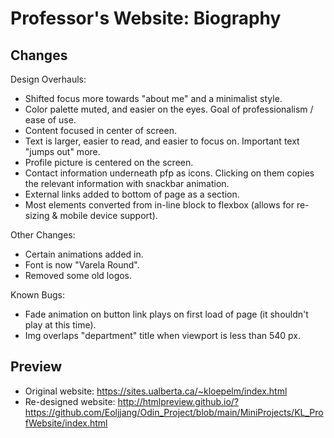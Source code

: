 # Professor's Website: Biography
## Changes
Design Overhauls:
* Shifted focus more towards "about me" and a minimalist style.
* Color palette muted, and easier on the eyes. Goal of professionalism / ease of use. 
* Content focused in center of screen.
* Text is larger, easier to read, and easier to focus on. Important text "jumps out" more.
* Profile picture is centered on the screen.
* Contact information underneath pfp as icons. Clicking on them copies the relevant information with snackbar animation.
* External links added to bottom of page as a section.
* Most elements converted from in-line block to flexbox (allows for re-sizing & mobile device support).

Other Changes:
* Certain animations added in.
* Font is now "Varela Round".
* Removed some old logos.

Known Bugs:
* Fade animation on button link plays on first load of page (it shouldn't play at this time).
* Img overlaps "department" title when viewport is less than 540 px.

## Preview
* Original website: https://sites.ualberta.ca/~kloepelm/index.html
* Re-designed website: http://htmlpreview.github.io/?https://github.com/Eoljjang/Odin_Project/blob/main/MiniProjects/KL_ProfWebsite/index.html